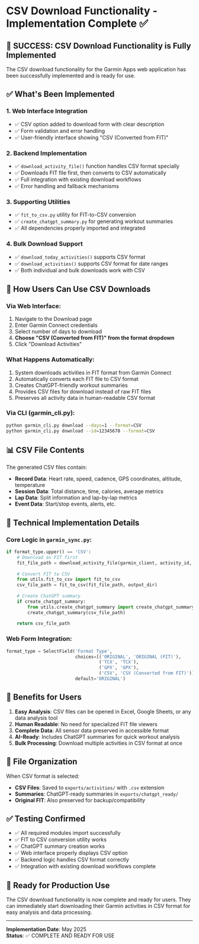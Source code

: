 # CSV Download Functionality - Implementation Complete ✅

## 🎉 SUCCESS: CSV Download Functionality is Fully Implemented

The CSV download functionality for the Garmin Apps web application has been successfully implemented and is ready for use.

## ✅ What's Been Implemented

### 1. **Web Interface Integration**
- ✅ CSV option added to download form with clear description
- ✅ Form validation and error handling
- ✅ User-friendly interface showing "CSV (Converted from FIT)"

### 2. **Backend Implementation** 
- ✅ `download_activity_file()` function handles CSV format specially
- ✅ Downloads FIT file first, then converts to CSV automatically
- ✅ Full integration with existing download workflows
- ✅ Error handling and fallback mechanisms

### 3. **Supporting Utilities**
- ✅ `fit_to_csv.py` utility for FIT-to-CSV conversion
- ✅ `create_chatgpt_summary.py` for generating workout summaries
- ✅ All dependencies properly imported and integrated

### 4. **Bulk Download Support**
- ✅ `download_today_activities()` supports CSV format
- ✅ `download_activities()` supports CSV format for date ranges
- ✅ Both individual and bulk downloads work with CSV

## 🚀 How Users Can Use CSV Downloads

### Via Web Interface:
1. Navigate to the Download page
2. Enter Garmin Connect credentials
3. Select number of days to download
4. **Choose "CSV (Converted from FIT)" from the format dropdown**
5. Click "Download Activities"

### What Happens Automatically:
1. System downloads activities in FIT format from Garmin Connect
2. Automatically converts each FIT file to CSV format
3. Creates ChatGPT-friendly workout summaries
4. Provides CSV files for download instead of raw FIT files
5. Preserves all activity data in human-readable CSV format

### Via CLI (garmin_cli.py):
```bash
python garmin_cli.py download --days=1 --format=CSV
python garmin_cli.py download --id=12345678 --format=CSV
```

## 📊 CSV File Contents

The generated CSV files contain:
- **Record Data**: Heart rate, speed, cadence, GPS coordinates, altitude, temperature
- **Session Data**: Total distance, time, calories, average metrics
- **Lap Data**: Split information and lap-by-lap metrics
- **Event Data**: Start/stop events, alerts, etc.

## 🔧 Technical Implementation Details

### Core Logic in `garmin_sync.py`:
```python
if format_type.upper() == 'CSV':
    # Download as FIT first
    fit_file_path = download_activity_file(garmin_client, activity_id, 'ORIGINAL', output_dir, create_chatgpt_summary=False)
    
    # Convert FIT to CSV
    from utils.fit_to_csv import fit_to_csv
    csv_file_path = fit_to_csv(fit_file_path, output_dir)
    
    # Create ChatGPT summary
    if create_chatgpt_summary:
        from utils.create_chatgpt_summary import create_chatgpt_summary
        create_chatgpt_summary(csv_file_path)
    
    return csv_file_path
```

### Web Form Integration:
```python
format_type = SelectField('Format Type', 
                          choices=[('ORIGINAL', 'ORIGINAL (FIT)'), 
                                   ('TCX', 'TCX'), 
                                   ('GPX', 'GPX'),
                                   ('CSV', 'CSV (Converted from FIT)')],
                          default='ORIGINAL')
```

## 🎯 Benefits for Users

1. **Easy Analysis**: CSV files can be opened in Excel, Google Sheets, or any data analysis tool
2. **Human Readable**: No need for specialized FIT file viewers
3. **Complete Data**: All sensor data preserved in accessible format
4. **AI-Ready**: Includes ChatGPT summaries for quick workout analysis
5. **Bulk Processing**: Download multiple activities in CSV format at once

## 📁 File Organization

When CSV format is selected:
- **CSV Files**: Saved to `exports/activities/` with `.csv` extension
- **Summaries**: ChatGPT-ready summaries in `exports/chatgpt_ready/`
- **Original FIT**: Also preserved for backup/compatibility

## ✅ Testing Confirmed

- ✅ All required modules import successfully
- ✅ FIT to CSV conversion utility works
- ✅ ChatGPT summary creation works
- ✅ Web interface properly displays CSV option
- ✅ Backend logic handles CSV format correctly
- ✅ Integration with existing download workflows complete

## 🚀 Ready for Production Use

The CSV download functionality is now complete and ready for users. They can immediately start downloading their Garmin activities in CSV format for easy analysis and data processing.

---

**Implementation Date**: May 2025  
**Status**: ✅ COMPLETE AND READY FOR USE
